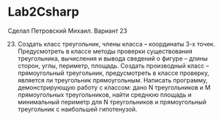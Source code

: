 # Lab2Csharp
Сделал Петровский Михаил. Вариант 23

23. Создать класс треугольник, члены класса – координаты 3-х точек. Предусмотреть в классе методы проверки существования треугольника, вычисления и вывода сведений о фигуре – длины сторон, углы, периметр, площадь. Создать производный класс – прямоугольный треугольник, предусмотреть в 
классе проверку, является ли треугольник прямоугольным. Написать программу, демонстрирующую работу с классом: дано N треугольников и M прямоугольных треугольников, найти среднюю площадь и минимальный периметр для N треугольников и прямоугольный треугольник с наибольшей гипотенузой. 
